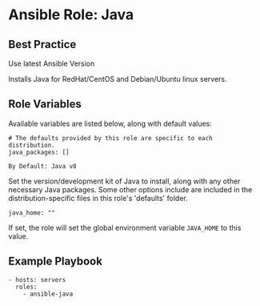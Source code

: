 # Ansible Role: Java

## Best Practice 

Use latest Ansible Version

Installs Java for RedHat/CentOS and Debian/Ubuntu linux servers.

## Role Variables

Available variables are listed below, along with default values:

    # The defaults provided by this role are specific to each distribution.
    java_packages: []
    
    By Default: Java v8

Set the version/development kit of Java to install, along with any other necessary Java packages. Some other options include are included in the distribution-specific files in this role's 'defaults' folder.

    java_home: ""

If set, the role will set the global environment variable `JAVA_HOME` to this value.

## Example Playbook

    - hosts: servers
      roles:
        - ansible-java
